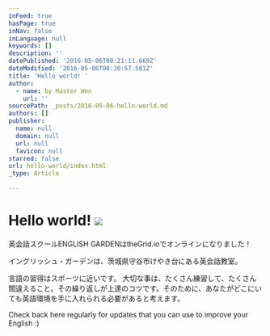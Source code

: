 ```yaml
---
inFeed: true
hasPage: true
inNav: false
inLanguage: null
keywords: []
description: ''
datePublished: '2016-05-06T08:21:11.669Z'
dateModified: '2016-05-06T08:20:57.581Z'
title: 'Hello world! '
author:
  - name: by Master Wen
    url: ''
sourcePath: _posts/2016-05-06-hello-world.md
authors: []
publisher:
  name: null
  domain: null
  url: null
  favicon: null
starred: false
url: hello-world/index.html
_type: Article

---
```

# Hello world! ![](https://the-grid-user-content.s3-us-west-2.amazonaws.com/491e7091-597e-48c1-b257-c0880b3bd362.jpg)

英会話スクールENGLISH GARDENはtheGrid.ioでオンラインになりました！

イングリッシュ・ガーデンは、茨城県守谷市けやき台にある英会話教室。

言語の習得はスポーツに近いです。 大切な事は、たくさん練習して、たくさん間違えること。その繰り返しが上達のコツです。そのために、あなたがどこにいても英語環境を手に入れられる必要があると考えます。

Check back here regularly for updates that you can use to improve your English :)